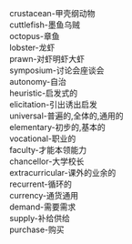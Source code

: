 crustacean-甲壳纲动物<br>
cuttlefish-墨鱼乌贼<br>
octopus-章鱼<br>
lobster-龙虾<br>
prawn-对虾明虾大虾<br>
symposium-讨论会座谈会<br>
autonomy-自治<br>
heuristic-启发式的<br>
elicitation-引出诱出启发<br>
universal-普遍的,全体的,通用的<br>
elementary-初步的,基本的<br>
vocational-职业的<br>
faculty-才能本领能力<br>
chancellor-大学校长<br>
extracurricular-课外的业余的<br>
recurrent-循环的<br>
currency-通货通用<br>
demand-需要需求<br>
supply-补给供给<br>
purchase-购买<br>
<br>
<br>
<br>
<br>
<br>
<br>
<br>
<br>
<br>
<br>
<br>
<br>
<br>
<br>
<br>
<br>